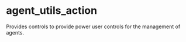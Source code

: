 # agent_utils_action
Provides controls to provide power user controls for the management of agents.
